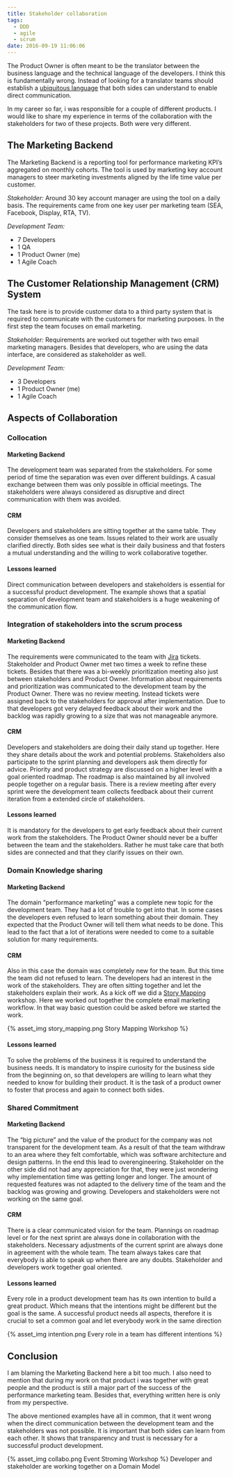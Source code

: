 ```yaml
---
title: Stakeholder collaboration
tags:
  - DDD
  - agile
  - scrum
date: 2016-09-19 11:06:06
---
```


The Product Owner is often meant to be the translator between the business language and the technical language of the developers. I think this is fundamentally wrong. Instead of looking for a translator teams should establish a [ubiquitous language](http://martinfowler.com/bliki/UbiquitousLanguage.html) that both sides can understand to enable direct communication.
<!-- more -->

In my career so far, i was responsible for a couple of different products. I would like to share my experience in terms of the collaboration with the stakeholders for two of these projects. Both were very different.

## The Marketing Backend
The Marketing Backend is a reporting tool for performance marketing KPI’s aggregated on monthly cohorts. The tool is used by marketing key account managers to steer marketing investments aligned by the life time value per customer.  

*Stakeholder:*
Around 30 key account manager are using the tool on a daily basis. The requirements came from one key user per marketing team (SEA, Facebook, Display, RTA, TV).

*Development Team:*
- 7 Developers
- 1 QA 
- 1 Product Owner (me) 
- 1 Agile Coach  

## The Customer Relationship Management (CRM) System 
The task here is to provide customer data to a third party system that is required to communicate with the customers for marketing purposes. In  the first step the team focuses on email marketing.

*Stakeholder:*
Requirements are worked out together with two email marketing managers. Besides that developers, who are using the data interface, are considered as stakeholder as well.

*Development Team:*
- 3 Developers
- 1 Product Owner (me) 
- 1 Agile Coach

## Aspects of Collaboration

### Collocation

#### Marketing Backend
The development team was separated from the stakeholders. For some period of time the separation was even over different buildings. A casual exchange between them was only possible in official meetings. The stakeholders were always considered as disruptive and direct communication with them was avoided. 

#### CRM
Developers and stakeholders are sitting together at the same table. They consider themselves as one team. Issues related to their work are usually clarified directly. Both sides see what is their daily business and that fosters a mutual understanding and the willing to work collaborative together.

#### Lessons learned
Direct communication between developers and stakeholders is essential for a successful product development.  The example shows that a spatial separation of development team and stakeholders is a huge weakening of the communication flow.

### Integration of stakeholders into the scrum process

#### Marketing Backend
The requirements were communicated to the team with [Jira](https://www.atlassian.com/software/jira) tickets. Stakeholder and Product Owner met two times a week to refine these tickets. Besides that there was a bi-weekly prioritization meeting also just between stakeholders and Product Owner. Information about requirements and prioritization was communicated to the development team by the Product Owner. There was no review meeting. Instead tickets were assigned back to the stakeholders for approval after implementation. Due to that developers got very delayed feedback about their work and the backlog was rapidly growing to a size that was not manageable anymore.

#### CRM
Developers and stakeholders are doing their daily stand up together. Here they share details about the work and potential problems. Stakeholders also participate to the sprint planning and developers ask them directly for advice. Priority and product strategy are discussed on a higher level with a goal oriented roadmap. The roadmap is also maintained by all involved people together on a regular basis. There is a review meeting after every sprint were the development team collects feedback about their current iteration from a extended circle of stakeholders. 

#### Lessons learned
It is mandatory for the developers to get early feedback about their current work from the stakeholders. The Product Owner should never be a buffer between the team and the stakeholders. Rather he must take care that both sides are connected and that they clarify issues on their own.

### Domain Knowledge sharing 

#### Marketing Backend
The domain “performance marketing” was a complete new topic for the development team.  They had a lot of trouble to get into that. In some cases the developers even refused to learn something about their domain. They expected that the Product Owner will tell them what needs to be done. This lead to the fact that a lot of iterations were needed to come to a suitable solution for many requirements.

#### CRM
Also in this case the domain was completely new for the team. But this time the team did not refused to learn. The developers had an interest in the work of the stakeholders. They are often sitting together and let the stakeholders explain their work. As a kick off we did a [Story Mapping](http://jpattonassociates.com/storymappingslides/) workshop. Here we worked out together the complete email marketing workflow. In that way basic question could be asked before we started the work.

{% asset_img story_mapping.png Story Mapping Workshop %}

#### Lessons learned
To solve the problems of the business it is required to understand the business needs. It is mandatory to inspire curiosity for the business side from the beginning on, so that developers are willing to learn what they needed to know for building their product. It is the task of a product owner to foster that process and again to connect both sides.

### Shared Commitment

#### Marketing Backend
The “big picture” and the value of the product for the company was not transparent for the development team. As a result of that the team withdraw to an area where they felt comfortable, which was software architecture and design patterns. In the end this lead to overengineering. Stakeholder on the other side did not had  any appreciation for that, they were just wondering why implementation time was getting longer and longer. The amount of requested features was not adapted to the delivery time of the team and the backlog was growing and growing. Developers and stakeholders were not working on the same goal.

#### CRM
There is a clear communicated vision for the team. Plannings on roadmap level or for the next sprint are always done in collaboration with the stakeholders. Necessary adjustments of the current sprint are always done in agreement with the whole team. The team always takes care that everybody is able to speak up when there are any doubts. Stakeholder and developers work together goal oriented.

#### Lessons learned
Every role in a product development team has its own intention to build a great product. Which means that the intentions might be different but the goal is the same. A successful product needs all aspects, therefore it is crucial to set a common goal and let everybody work in the same direction

{% asset_img intention.png Every role in a team has different intentions %}

## Conclusion
I am blaming the Marketing Backend here a bit too much. I also need to mention that during my work on that product i was together with great people and the product is still a major part of the success of the performance marketing team. Besides that, everything written here is only from my perspective.  

The above mentioned examples have all in common, that it went wrong when the direct communication between the development team and the stakeholders was not possible. It is important that both sides can learn from each other. It shows that transparency and trust is necessary for a successful product development.

{% asset_img collabo.png Event Stroming Workshop %}
Developer and stakeholder are working together on a Domain Model
